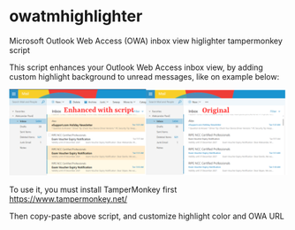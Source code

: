 # owatmhighlighter
Microsoft Outlook Web Access (OWA)  inbox view higlighter tampermonkey script

This script enhances your Outlook Web Access inbox view, by adding custom highlight 
background to unread messages, like on example below:

![Preview](https://github.com/acosonic/owatmhighlighter/raw/main/Outlook.png)

To use it, you must install TamperMonkey first
https://www.tampermonkey.net/

Then copy-paste above script, and customize highlight color and OWA URL

